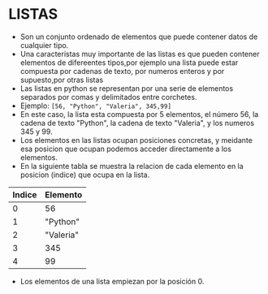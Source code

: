 # LISTAS

- Son un conjunto ordenado de elementos que puede contener datos de cualquier tipo.
- Una caracteristas muy importante de las listas es que pueden contener elementos de difereentes tipos,por
ejemplo una lista puede estar compuesta por cadenas de texto, por numeros enteros y por supuesto,por otras listas
- Las listas en python se representan por una serie de elementos separados por comas y delimitados entre corchetes.
- Ejemplo:
`[56, "Python", "Valeria", 345,99]`
- En este caso, la lista esta compuesta por 5 elementos, el número 56, la cadena de texto "Python", la cadena de texto "Valeria", y los numeros 345 y 99.
- Los elementos en las listas ocupan posiciones concretas, y meidante esa posicion que ocupan podemos acceder directamente a los elementos.
- En la siguiente tabla se muestra la relacion de cada elemento en la posicion (indice) que ocupa en la lista.

|Indice| Elemento |
|-----|-------|
|0|56|
|1|"Python"|
|2|"Valeria"|
|3|345|
|4|99|

- Los elementos de una lista empiezan por la posición 0.